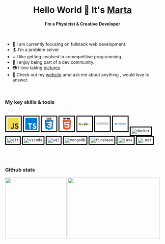 <h1 align="center"> Hello World 👋 It's <a href="https://martaboteller.com" alt="Marta Boteller">Marta</a></h1>
<h4 align="center">I'm a Physicist & Creative Developer</h4>

<br/>

- :telescope: I am currently focusing on fullstack web development.
- :surfer: I’m a problem solver.
- :top: I like getting involved in commpetitive programming.
- :roller_coaster: I enjoy being part of a dev community.
- :camera: I love taking [pictures](http://martina-martee.blogspot.com/)
- :speech_balloon: Check out my [website](https://martaboteller.com) amd ask me about anything , would love to answer.

<br/>

<h3>My key skills & tools</h3>
<br/>
<code><img  style="border:solid;border-color:black;padding:4px 4px 4px 4px" src="https://raw.githubusercontent.com/devicons/devicon/master/icons/javascript/javascript-original.svg" alt="javascript" width="40" height="40" /></code>
<code><img style="border:solid;border-color:black;padding:4px 4px 4px " src="https://raw.githubusercontent.com/devicons/devicon/master/icons/typescript/typescript-original.svg" alt="typescript" width="40" height="40"/></code>
<code><img style="border:solid;border-color:black;padding:4px 4px 4px 4px" src="https://raw.githubusercontent.com/devicons/devicon/master/icons/css3/css3-original-wordmark.svg" alt="css3" width="40" height="40"/></code>
<code><img style="border:solid;border-color:black;padding:4px 4px 4px 4px" src="https://raw.githubusercontent.com/devicons/devicon/master/icons/html5/html5-original-wordmark.svg" alt="html5" width="40" height="40"/></code>
<code><img style="border:solid;border-color:black;padding:4px 4px 4px 4px"src="https://raw.githubusercontent.com/devicons/devicon/master/icons/nodejs/nodejs-original-wordmark.svg" alt="nodejs" width="40" height="40"/></code>
<code><img style="border:solid;border-color:black;padding:4px 4px 4px" src="https://raw.githubusercontent.com/devicons/devicon/master/icons/express/express-original-wordmark.svg" alt="express" width="40" height="40"/></code>
<code><img style="border:solid;border-color:black;padding:4px 4px 4px" src="https://raw.githubusercontent.com/devicons/devicon/d00d0969292a6569d45b06d3f350f463a0107b0d/icons/webpack/webpack-original-wordmark.svg" alt="webpack" width="40" height="40"/></code>
<code><img style="border:solid;border-color:black;padding:4px 4px 4px" src="https://w7.pngwing.com/pngs/298/299/png-transparent-docker-yaml-github-repository-github-text-logo-fedora.png" alt="docker" width="40" height="40"/></code>
<code><img style="border:solid;border-color:black;padding:4px 4px 4px" src="https://www.vectorlogo.zone/logos/git-scm/git-scm-icon.svg" alt="git" width="40" height="40"/></code>
<code><img style="border:solid;border-color:black;padding:4px 4px 4px" src="https://iconape.com/wp-content/files/ie/112455/svg/visual-studio-code-1.svg" alt="vscode" width="40" height="40"/></code>
<code><img style="border:solid;border-color:black;padding:4px 4px 4px" src="https://toppng.com/uploads/preview/mysql-logo-vector-free-download-11573934106vmvysk1ovw.png" alt="sql" width="40" height="40"/></code>
<code><img style="border:solid;border-color:black;padding:4px 4px 4px" src="https://www.pngitem.com/pimgs/m/385-3850320_png-transparent-mongodb-icon-mongodb-logo-png-download.png" alt="mongodb" width="40" height="40"/></code>
<code><img style="border:solid;border-color:black;padding:4px 4px 4px" src="https://www.pngitem.com/pimgs/m/31-317100_firebase-logo-png-transparent-png.png" alt="firebase" width="40" height="40"/></code>
<code><img style="border:solid;border-color:black;padding:4px 4px 4px" src="https://freepikpsd.com/file/2019/10/java-logo-png-6-Transparent-Images.png" alt="java" width="40" height="40"/></code>
<code><img style="border:solid;border-color:black;padding:4px 4px 4px" src="https://seeklogo.com/images/M/microsoft-net-framework-logo-B9BA1A3DA1-seeklogo.com.png" alt=".net" width="40" height="40"/></code>

<br/><br/>

<h3>Github stats</h3>
<img  src="https://github-readme-stats.vercel.app/api/top-langs/?username=martaboteller" height="200" width="200"/>
<img src="https://github-readme-stats.vercel.app/api?username=martaboteller&show_icons=true&hide_border=true" height="200" width="300"/>
